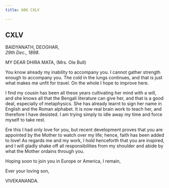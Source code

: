 ```yaml
---
title: 606 CXLV

---
```

  

  


## CXLV

BAIDYANATH, DEOGHAR,  
*29th Dec., 1898*.

MY DEAR DHIRA MATA, (Mrs. Ole Bull)

You know already my inability to accompany you. I cannot gather strength
enough to accompany you. The cold in the lungs continues, and that is
just what makes me unfit for travel. On the whole I hope to improve
here.

I find my cousin has been all these years cultivating her mind with a
will, and she knows all that the Bengali literature can give her, and
that is a good deal, especially of metaphysics. She has already learnt
to sign her name in English and the Roman alphabet. It is now real brain
work to teach her, and therefore I have desisted. I am trying simply to
idle away my time and force myself to take rest.

Ere this I had only love for you, but recent development proves that you
are appointed by the Mother to watch over my life; hence, faith has been
added to love! As regards me and my work, I hold henceforth that you are
inspired, and I will gladly shake off all responsibilities from my
shoulder and abide by what the Mother ordains through you.

Hoping soon to join you in Europe or America, I remain, 

Ever your loving son,

VIVEKANANDA.